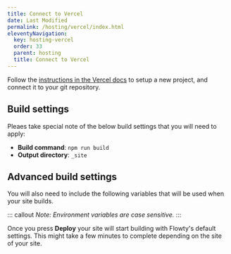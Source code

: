 ```yaml
---
title: Connect to Vercel
date: Last Modified
permalink: /hosting/vercel/index.html
eleventyNavigation:
  key: hosting-vercel
  order: 33
  parent: hosting
  title: Connect to Vercel
---
```


Follow the [instructions in the Vercel docs](https://vercel.com/docs/concepts/projects/overview#git) to setup a new project, and connect it to your git repository.

## Build settings
Pleaes take special note of the below build settings that you will need to apply:

- **Build command**: `npm run build`
- **Output directory**: `_site`

## Advanced build settings
You will also need to include the following variables that will be used when your site builds.

::: callout
*Note: Environment variables are case sensitive.*
:::

Once you press **Deploy** your site will start building with Flowty's default settings. This might take a few minutes to complete depending on the site of your site.
